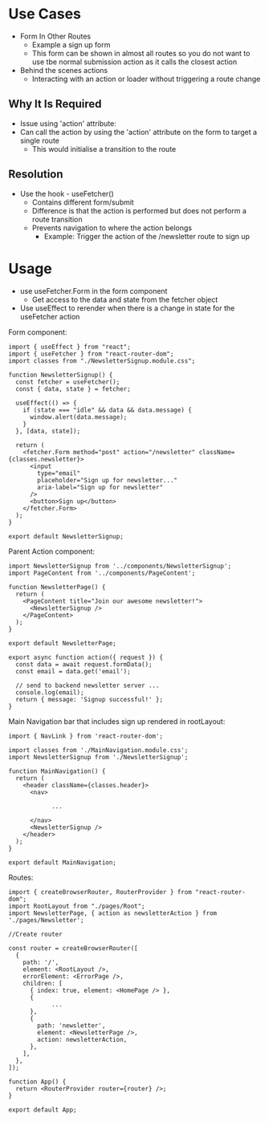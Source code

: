 # Use Cases

- Form In Other Routes
	- Example a sign up form
	- This form can be shown in almost all routes so you do not want to use tbe normal submission action as it calls the closest action
- Behind the scenes actions
	- Interacting with an action or loader without triggering a route change

## Why It Is Required

- Issue using 'action' attribute:
- Can call the action by using the 'action' attribute on the form to target a single route
	- This would initialise a transition to the route

## Resolution

- Use the hook - useFetcher()
	- Contains different form/submit
	- Difference is that the action is performed but does not perform a route transition
	- Prevents navigation to where the action belongs
		- Example: Trigger the action of the /newsletter route to sign up

# Usage

- use useFetcher.Form in the form component
	- Get access to the data and state from the fetcher object
- Use useEffect to rerender when there is a change in state  for the useFetcher action

Form component:
```JSX
import { useEffect } from "react";
import { useFetcher } from "react-router-dom";
import classes from "./NewsletterSignup.module.css";

function NewsletterSignup() {
  const fetcher = useFetcher();
  const { data, state } = fetcher;

  useEffect(() => {
    if (state === "idle" && data && data.message) {
      window.alert(data.message);
    }
  }, [data, state]);

  return (
    <fetcher.Form method="post" action="/newsletter" className={classes.newsletter}>
      <input
        type="email"
        placeholder="Sign up for newsletter..."
        aria-label="Sign up for newsletter"
      />
      <button>Sign up</button>
    </fetcher.Form>
  );
}

export default NewsletterSignup;

```

Parent Action component:
```JSX
import NewsletterSignup from '../components/NewsletterSignup';
import PageContent from '../components/PageContent';

function NewsletterPage() {
  return (
    <PageContent title="Join our awesome newsletter!">
      <NewsletterSignup />
    </PageContent>
  );
}

export default NewsletterPage;

export async function action({ request }) {
  const data = await request.formData();
  const email = data.get('email');

  // send to backend newsletter server ...
  console.log(email);
  return { message: 'Signup successful!' };
}
```

Main Navigation bar that includes sign up rendered in rootLayout:
```JSX
import { NavLink } from 'react-router-dom';

import classes from './MainNavigation.module.css';
import NewsletterSignup from './NewsletterSignup';

function MainNavigation() {
  return (
    <header className={classes.header}>
      <nav>

			...
			
      </nav>
      <NewsletterSignup />
    </header>
  );
}

export default MainNavigation;

```


Routes:
```JSX
import { createBrowserRouter, RouterProvider } from "react-router-dom";
import RootLayout from "./pages/Root";
import NewsletterPage, { action as newsletterAction } from './pages/Newsletter';

//Create router

const router = createBrowserRouter([
  {
    path: '/',
    element: <RootLayout />,
    errorElement: <ErrorPage />,
    children: [
      { index: true, element: <HomePage /> },
      {
			...
      },
      {
        path: 'newsletter',
        element: <NewsletterPage />,
        action: newsletterAction,
      },
    ],
  },
]);

function App() {
  return <RouterProvider router={router} />;
}

export default App;
```